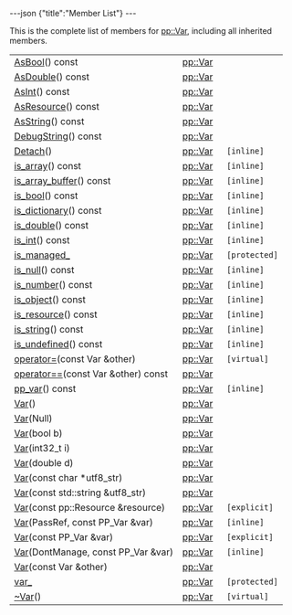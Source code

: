 ---json {"title":"Member List"} ---

This is the complete list of members for <a href="/docs/native-client/pepper_stable/cpp/classpp_1_1_var/" class="el">pp::Var</a>, including all inherited members.

<table><tbody><tr class="odd"><td><a href="/docs/native-client/pepper_stable/cpp/classpp_1_1_var#a07e7a4ea38b990e6c230109823347e70" class="el">AsBool</a>() const</td><td><a href="/docs/native-client/pepper_stable/cpp/classpp_1_1_var/" class="el">pp::Var</a></td><td></td></tr><tr class="even"><td><a href="/docs/native-client/pepper_stable/cpp/classpp_1_1_var#a8a798b08e197948c161737fc7b745af6" class="el">AsDouble</a>() const</td><td><a href="/docs/native-client/pepper_stable/cpp/classpp_1_1_var/" class="el">pp::Var</a></td><td></td></tr><tr class="odd"><td><a href="/docs/native-client/pepper_stable/cpp/classpp_1_1_var#ad31cdb379b6ceaae967125e358c81d16" class="el">AsInt</a>() const</td><td><a href="/docs/native-client/pepper_stable/cpp/classpp_1_1_var/" class="el">pp::Var</a></td><td></td></tr><tr class="even"><td><a href="/docs/native-client/pepper_stable/cpp/classpp_1_1_var#a0346197dfa6ba350c6d9e3c85cc0ce80" class="el">AsResource</a>() const</td><td><a href="/docs/native-client/pepper_stable/cpp/classpp_1_1_var/" class="el">pp::Var</a></td><td></td></tr><tr class="odd"><td><a href="/docs/native-client/pepper_stable/cpp/classpp_1_1_var#a22a1e3b2a0783b949bedcdae49c07c97" class="el">AsString</a>() const</td><td><a href="/docs/native-client/pepper_stable/cpp/classpp_1_1_var/" class="el">pp::Var</a></td><td></td></tr><tr class="even"><td><a href="/docs/native-client/pepper_stable/cpp/classpp_1_1_var#a835b1e5a601d6e5ceb9a7d1b5fb7a66f" class="el">DebugString</a>() const</td><td><a href="/docs/native-client/pepper_stable/cpp/classpp_1_1_var/" class="el">pp::Var</a></td><td></td></tr><tr class="odd"><td><a href="/docs/native-client/pepper_stable/cpp/classpp_1_1_var#a84a725a42640a63747f7f6bc252b65d4" class="el">Detach</a>()</td><td><a href="/docs/native-client/pepper_stable/cpp/classpp_1_1_var/" class="el">pp::Var</a></td><td><code> [inline]</code></td></tr><tr class="even"><td><a href="/docs/native-client/pepper_stable/cpp/classpp_1_1_var#a7a28894a77f9d69d1a4b0272bf80d657" class="el">is_array</a>() const</td><td><a href="/docs/native-client/pepper_stable/cpp/classpp_1_1_var/" class="el">pp::Var</a></td><td><code> [inline]</code></td></tr><tr class="odd"><td><a href="/docs/native-client/pepper_stable/cpp/classpp_1_1_var#ac0fd1d153203f8fe6c23b88618a5ef65" class="el">is_array_buffer</a>() const</td><td><a href="/docs/native-client/pepper_stable/cpp/classpp_1_1_var/" class="el">pp::Var</a></td><td><code> [inline]</code></td></tr><tr class="even"><td><a href="/docs/native-client/pepper_stable/cpp/classpp_1_1_var#a83773e6f9e2ac3723e33b6a1586d5c1e" class="el">is_bool</a>() const</td><td><a href="/docs/native-client/pepper_stable/cpp/classpp_1_1_var/" class="el">pp::Var</a></td><td><code> [inline]</code></td></tr><tr class="odd"><td><a href="/docs/native-client/pepper_stable/cpp/classpp_1_1_var#ae061050e5deaac345eb089b9cd8796ea" class="el">is_dictionary</a>() const</td><td><a href="/docs/native-client/pepper_stable/cpp/classpp_1_1_var/" class="el">pp::Var</a></td><td><code> [inline]</code></td></tr><tr class="even"><td><a href="/docs/native-client/pepper_stable/cpp/classpp_1_1_var#a4a9e093ddf1475542bf0b3231e03d631" class="el">is_double</a>() const</td><td><a href="/docs/native-client/pepper_stable/cpp/classpp_1_1_var/" class="el">pp::Var</a></td><td><code> [inline]</code></td></tr><tr class="odd"><td><a href="/docs/native-client/pepper_stable/cpp/classpp_1_1_var#ae7dd6f7e851c81ee259095f3e826f3fd" class="el">is_int</a>() const</td><td><a href="/docs/native-client/pepper_stable/cpp/classpp_1_1_var/" class="el">pp::Var</a></td><td><code> [inline]</code></td></tr><tr class="even"><td><a href="/docs/native-client/pepper_stable/cpp/classpp_1_1_var#a94bec264c03634f7ba66fb46ed4fda0b" class="el">is_managed_</a></td><td><a href="/docs/native-client/pepper_stable/cpp/classpp_1_1_var/" class="el">pp::Var</a></td><td><code> [protected]</code></td></tr><tr class="odd"><td><a href="/docs/native-client/pepper_stable/cpp/classpp_1_1_var#aa4a9d8309d3390aa56a4f2966daf6533" class="el">is_null</a>() const</td><td><a href="/docs/native-client/pepper_stable/cpp/classpp_1_1_var/" class="el">pp::Var</a></td><td><code> [inline]</code></td></tr><tr class="even"><td><a href="/docs/native-client/pepper_stable/cpp/classpp_1_1_var#ae803a32764804c873dd16c48bd4fdc83" class="el">is_number</a>() const</td><td><a href="/docs/native-client/pepper_stable/cpp/classpp_1_1_var/" class="el">pp::Var</a></td><td><code> [inline]</code></td></tr><tr class="odd"><td><a href="/docs/native-client/pepper_stable/cpp/classpp_1_1_var#a79ed26c49d64b536619a1ee574848a36" class="el">is_object</a>() const</td><td><a href="/docs/native-client/pepper_stable/cpp/classpp_1_1_var/" class="el">pp::Var</a></td><td><code> [inline]</code></td></tr><tr class="even"><td><a href="/docs/native-client/pepper_stable/cpp/classpp_1_1_var#a8ed51b6cd4e1b6fee46d8fdf27c98ef1" class="el">is_resource</a>() const</td><td><a href="/docs/native-client/pepper_stable/cpp/classpp_1_1_var/" class="el">pp::Var</a></td><td><code> [inline]</code></td></tr><tr class="odd"><td><a href="/docs/native-client/pepper_stable/cpp/classpp_1_1_var#a57ce2eb7f023f383194155b25b53d297" class="el">is_string</a>() const</td><td><a href="/docs/native-client/pepper_stable/cpp/classpp_1_1_var/" class="el">pp::Var</a></td><td><code> [inline]</code></td></tr><tr class="even"><td><a href="/docs/native-client/pepper_stable/cpp/classpp_1_1_var#afe677b5834bfb5f1364d212a52f1879e" class="el">is_undefined</a>() const</td><td><a href="/docs/native-client/pepper_stable/cpp/classpp_1_1_var/" class="el">pp::Var</a></td><td><code> [inline]</code></td></tr><tr class="odd"><td><a href="/docs/native-client/pepper_stable/cpp/classpp_1_1_var#a65601024610f1625c9945acb8725d7c4" class="el">operator=</a>(const Var &amp;other)</td><td><a href="/docs/native-client/pepper_stable/cpp/classpp_1_1_var/" class="el">pp::Var</a></td><td><code> [virtual]</code></td></tr><tr class="even"><td><a href="/docs/native-client/pepper_stable/cpp/classpp_1_1_var#ad689c287e64f984eb951c57af303a444" class="el">operator==</a>(const Var &amp;other) const</td><td><a href="/docs/native-client/pepper_stable/cpp/classpp_1_1_var/" class="el">pp::Var</a></td><td></td></tr><tr class="odd"><td><a href="/docs/native-client/pepper_stable/cpp/classpp_1_1_var#ad828439641c93930ff188b45b45b4261" class="el">pp_var</a>() const</td><td><a href="/docs/native-client/pepper_stable/cpp/classpp_1_1_var/" class="el">pp::Var</a></td><td><code> [inline]</code></td></tr><tr class="even"><td><a href="/docs/native-client/pepper_stable/cpp/classpp_1_1_var#af571fae55754a20ae95ffd140726d04c" class="el">Var</a>()</td><td><a href="/docs/native-client/pepper_stable/cpp/classpp_1_1_var/" class="el">pp::Var</a></td><td></td></tr><tr class="odd"><td><a href="/docs/native-client/pepper_stable/cpp/classpp_1_1_var#a8dc13cf4d873293e06e6d23325ab2544" class="el">Var</a>(Null)</td><td><a href="/docs/native-client/pepper_stable/cpp/classpp_1_1_var/" class="el">pp::Var</a></td><td></td></tr><tr class="even"><td><a href="/docs/native-client/pepper_stable/cpp/classpp_1_1_var#a6eba29ce9f635feb4ffbdfba1014ff99" class="el">Var</a>(bool b)</td><td><a href="/docs/native-client/pepper_stable/cpp/classpp_1_1_var/" class="el">pp::Var</a></td><td></td></tr><tr class="odd"><td><a href="/docs/native-client/pepper_stable/cpp/classpp_1_1_var#a6de6c1f791f105b70d0cf815f63c2304" class="el">Var</a>(int32_t i)</td><td><a href="/docs/native-client/pepper_stable/cpp/classpp_1_1_var/" class="el">pp::Var</a></td><td></td></tr><tr class="even"><td><a href="/docs/native-client/pepper_stable/cpp/classpp_1_1_var#a9bbdfd7d1aa2bd6c8d526ff5f6a2c035" class="el">Var</a>(double d)</td><td><a href="/docs/native-client/pepper_stable/cpp/classpp_1_1_var/" class="el">pp::Var</a></td><td></td></tr><tr class="odd"><td><a href="/docs/native-client/pepper_stable/cpp/classpp_1_1_var#a24ae309e6e0335d2b16aab6039c231fa" class="el">Var</a>(const char *utf8_str)</td><td><a href="/docs/native-client/pepper_stable/cpp/classpp_1_1_var/" class="el">pp::Var</a></td><td></td></tr><tr class="even"><td><a href="/docs/native-client/pepper_stable/cpp/classpp_1_1_var#a4b0c8c5ef714c9444cfd8f1dd4a9fb25" class="el">Var</a>(const std::string &amp;utf8_str)</td><td><a href="/docs/native-client/pepper_stable/cpp/classpp_1_1_var/" class="el">pp::Var</a></td><td></td></tr><tr class="odd"><td><a href="/docs/native-client/pepper_stable/cpp/classpp_1_1_var#a7a9b5f09aa3c5f6f6ca961904c7d87ba" class="el">Var</a>(const pp::Resource &amp;resource)</td><td><a href="/docs/native-client/pepper_stable/cpp/classpp_1_1_var/" class="el">pp::Var</a></td><td><code> [explicit]</code></td></tr><tr class="even"><td><a href="/docs/native-client/pepper_stable/cpp/classpp_1_1_var#a64a857e38d59b1e012a02d7b8f98680f" class="el">Var</a>(PassRef, const PP_Var &amp;var)</td><td><a href="/docs/native-client/pepper_stable/cpp/classpp_1_1_var/" class="el">pp::Var</a></td><td><code> [inline]</code></td></tr><tr class="odd"><td><a href="/docs/native-client/pepper_stable/cpp/classpp_1_1_var#a52415e7de337c97b08eb70b06e0cda4b" class="el">Var</a>(const PP_Var &amp;var)</td><td><a href="/docs/native-client/pepper_stable/cpp/classpp_1_1_var/" class="el">pp::Var</a></td><td><code> [explicit]</code></td></tr><tr class="even"><td><a href="/docs/native-client/pepper_stable/cpp/classpp_1_1_var#a2356640f40527226f295cc15ec01f302" class="el">Var</a>(DontManage, const PP_Var &amp;var)</td><td><a href="/docs/native-client/pepper_stable/cpp/classpp_1_1_var/" class="el">pp::Var</a></td><td><code> [inline]</code></td></tr><tr class="odd"><td><a href="/docs/native-client/pepper_stable/cpp/classpp_1_1_var#aa87cbd4cc4bc47b6f1f8a749f60aa062" class="el">Var</a>(const Var &amp;other)</td><td><a href="/docs/native-client/pepper_stable/cpp/classpp_1_1_var/" class="el">pp::Var</a></td><td></td></tr><tr class="even"><td><a href="/docs/native-client/pepper_stable/cpp/classpp_1_1_var#a7c1225564a0e3ab910823fc20d2611ab" class="el">var_</a></td><td><a href="/docs/native-client/pepper_stable/cpp/classpp_1_1_var/" class="el">pp::Var</a></td><td><code> [protected]</code></td></tr><tr class="odd"><td><a href="/docs/native-client/pepper_stable/cpp/classpp_1_1_var#a148a5009f2f445edfec0a5f83ed94cf4" class="el">~Var</a>()</td><td><a href="/docs/native-client/pepper_stable/cpp/classpp_1_1_var/" class="el">pp::Var</a></td><td><code> [virtual]</code></td></tr></tbody></table>
